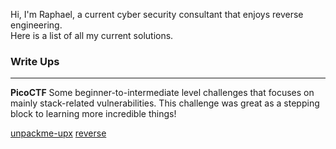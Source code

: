 Hi, I'm Raphael, a current cyber security consultant that enjoys reverse engineering.\
Here is a list of all my current solutions.

### Write Ups
---
**PicoCTF**
Some beginner-to-intermediate level challenges that focuses on mainly stack-related vulnerabilities. This challenge was great as a stepping block to learning more incredible things!

[unpackme-upx](unpackme-upx/unpackme-upx.md)
[reverse](reverse/reverse.md)